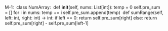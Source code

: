 M-1:
​
class NumArray:
​
def __init__(self, nums: List[int]):
temp = 0
self.pre_sum = []
for i in nums:
temp += i
self.pre_sum.append(temp)
​
def sumRange(self, left: int, right: int) -> int:
if left == 0:
return self.pre_sum[right]
else:
return self.pre_sum[right] - self.pre_sum[left-1]
​
​
​